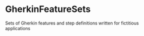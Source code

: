 # GherkinFeatureSets
Sets of Gherkin features and step definitions written for fictitious applications
